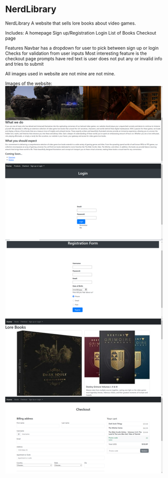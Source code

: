 # NerdLibrary
NerdLibrary
A website that sells lore books about video games.

Includes:
A homepage
Sign up/Registration
Login
List of Books
Checkout page


Features
Navbar has a dropdown for user to pick between sign up or login
Checks for validation from user inputs
Most interesting feature is the checkout page prompts have red text is user does not put any or invalid info and tries to submit

All images used in website are not mine are not mine.


Images of the website:
![Alt text](Homepage.PNG)
![Alt text](Login_Page.PNG)
![Alt text](Sign_Up_Page.PNG)
![Alt text](Product_Page.PNG)
![Alt text](Checkout_Page.PNG)